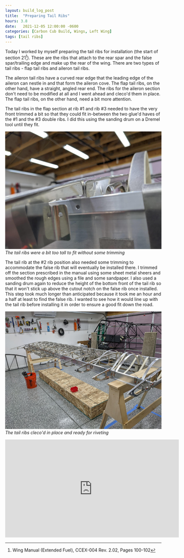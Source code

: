 ```yaml
---
layout: build_log_post
title:  "Preparing Tail Ribs"
hours: 3.8
date:   2021-12-05 12:00:00 -0600
categories: [Carbon Cub Build, Wings, Left Wing]
tags: [tail ribs]
---
```


Today I worked by myself preparing the tail ribs for installation (the start of section 21[^section-21-ref]). These are the ribs that attach to the rear spar and the false spar/trailing edge and make up the rear of the wing. There are two types of tail ribs - flap tail ribs and aileron tail ribs.

The aileron tail ribs have a curved rear edge that the leading edge of the aileron can nestle in and that form the aileron cove. The flap tail ribs, on the other hand, have a straight, angled rear end. The ribs for the aileron section don't need to be modified at all and I went ahead and cleco'd them in place. The flap tail ribs, on the other hand, need a bit more attention.

The tail ribs in the flap section at rib #1 and rib #3 needed to have the very front trimmed a bit so that they could fit in-between the two glue'd haves of the #1 and the #3 double ribs. I did this using the sanding drum on a Dremel tool until they fit.

![Desktop View](/assets/img/posts/2021-12-05-preparing-tail-ribs/double_rib_tail_rib.jpg)
_The tail ribs were a bit too tall to fit without some trimming_

The tail rib at the #2 rib position also needed some trimming to accommodate the false rib that will eventually be installed there. I trimmed off the section prescribed in the manual using some sheet metal sheers and smoothed the rough edges using a file and some sandpaper. I also used a sanding drum again to reduce the height of the bottom front of the tail rib so that it won't stick up above the cutout notch on the false rib once installed. This step took much longer than anticipated because it took me an hour and a half at least to find the false rib. I wanted to see how it would line up with the tail rib before installing it in order to ensure a good fit down the road.

![Desktop View](/assets/img/posts/2021-12-05-preparing-tail-ribs/tail_ribs.jpg)
_The tail ribs cleco'd in place and ready for riveting_

<iframe width="560" height="315" src="https://www.youtube.com/embed/CzXeTn0vnbo" title="YouTube video player" frameborder="0" allow="accelerometer; autoplay; clipboard-write; encrypted-media; gyroscope; picture-in-picture" allowfullscreen></iframe>

[^section-21-ref]: Wing Manual (Extended Fuel), CCEX-004 Rev. 2.02, Pages 100-102